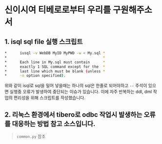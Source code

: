 # 신이시여 티베로로부터 우리를 구원해주소서

## 1. isql sql file 실행 스크립트

```bash
*      iusql -v WebDB MyID MyPWD -w < My.sql *
*                                            *
*      Each line in My.sql must contain      *
*      exactly 1 SQL command except for the  *
*      last line which must be blank (unless *
*      -n option specified).
```

위와 같이 isql로 sql을 밀어 넣을때는 하나의 sql은 한줄로 되어야하고 `--` 주석이 있으면 실행중 오류가 발생하여 중단되는 이슈가 있습니다.
이에 자주 반복하는 ddl, dml 작업의 편리성을 위해 스크립트를 작성했습니다.

## 2. 리눅스 환경에서 tibero로 odbc 작업시 발생하는 오류를 대응하는 방법 참고 소스입니다.

> `common.py` 참조
